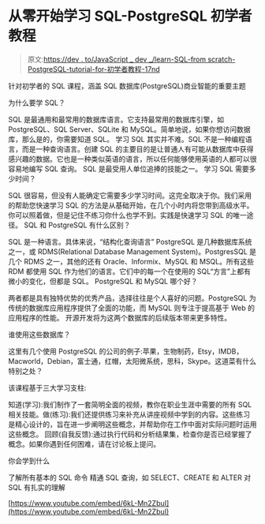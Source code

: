 # 从零开始学习 SQL-PostgreSQL 初学者教程

> 原文:[https://dev . to/JavaScript _ dev _/learn-SQL-from scratch-PostgreSQL-tutorial-for-初学者教程-17nd](https://dev.to/javascript_dev_/learn-sql-from-scratch-postgresql-tutorial-for-beginners-17nd)

针对初学者的 SQL 课程，涵盖 SQL 数据库(PostgreSQL)商业智能的重要主题

为什么要学 SQL？

SQL 是最通用和最常用的数据库语言。它支持最常用的数据库引擎，如 PostgreSQL、SQL Server、SQLite 和 MySQL。简单地说，如果你想访问数据库，那么是的，你需要知道 SQL。
学习 SQL 其实并不难。SQL 不是一种编程语言，而是一种查询语言。创建 SQL 的主要目的是让普通人有可能从数据库中获得感兴趣的数据。它也是一种类似英语的语言，所以任何能够使用英语的人都可以很容易地编写 SQL 查询。
SQL 是最受用人单位追捧的技能之一。
学习 SQL 需要多少时间？

SQL 很容易，但没有人能确定它需要多少学习时间。这完全取决于你。我们采用的帮助您快速学习 SQL 的方法是从基础开始，在几个小时内将您带到高级水平。你可以照着做，但是记住不练习你什么也学不到。实践是快速学习 SQL 的唯一途径。
SQL 和 PostgreSQL 有什么区别？

SQL 是一种语言。具体来说，“结构化查询语言”
PostgreSQL 是几种数据库系统之一，或 RDMS(Relational Database Management System)。PostgresSQL 是几个 RDMS 之一，其他的还有 Oracle、Informix、MySQL 和 MSQL。所有这些 RDM 都使用 SQL 作为他们的语言。它们中的每一个在使用的 SQL“方言”上都有微小的变化，但都是 SQL。
PostgreSQL 和 MySQL 哪个好？

两者都是具有独特优势的优秀产品，选择往往是个人喜好的问题。PostgreSQL 为传统的数据库应用程序提供了全面的功能，而 MySQL 则专注于提高基于 Web 的应用程序的性能。
开源开发将为这两个数据库的后续版本带来更多特性。

谁使用这些数据库？

这里有几个使用 PostgreSQL 的公司的例子:苹果，生物制药，Etsy，IMDB，Macworld，Debian，富士通，红帽，太阳微系统，思科，Skype。这道菜有什么特别之处？

该课程基于三大学习支柱:

知道(学习):我们制作了一套简明全面的视频，教你在职业生涯中需要的所有 SQL 相关技能。做(练习):我们还提供练习来补充从讲座视频中学到的内容。这些练习是精心设计的，旨在进一步阐明这些概念，并帮助你在工作中面对实际问题时运用这些概念。
回顾(自我反馈):通过执行代码和分析结果集，检查你是否已经掌握了概念。如果你遇到任何困难，请在讨论板上提问。

你会学到什么

了解所有基本的 SQL 命令
精通 SQL 查询，如 SELECT、CREATE 和 ALTER
对 SQL 有扎实的理解

[https://www.youtube.com/embed/6kL-Mn2ZbuI](https://www.youtube.com/embed/6kL-Mn2ZbuI)